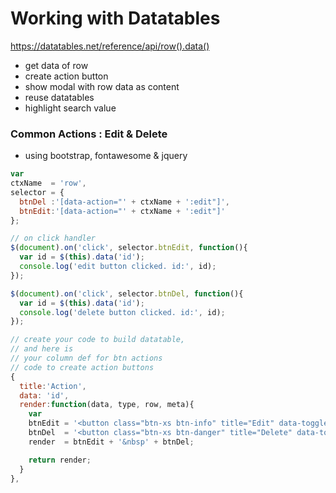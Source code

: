 # Working with Datatables

https://datatables.net/reference/api/row().data()

- get data of row
- create action button
- show modal with row data as content
- reuse datatables
- highlight search value


### Common Actions : Edit & Delete
- using bootstrap, fontawesome & jquery

```js
var 
ctxName  = 'row',
selector = {
  btnDel :'[data-action="' + ctxName + ':edit"]',
  btnEdit:'[data-action="' + ctxName + ':edit"]'
};

// on click handler
$(document).on('click', selector.btnEdit, function(){
  var id = $(this).data('id');
  console.log('edit button clicked. id:', id);
});

$(document).on('click', selector.btnDel, function(){
  var id = $(this).data('id');
  console.log('delete button clicked. id:', id);
});

// create your code to build datatable,
// and here is
// your column def for btn actions
// code to create action buttons
{
  title:'Action', 
  data: 'id', 
  render:function(data, type, row, meta){
    var
    btnEdit = '<button class="btn-xs btn-info" title="Edit" data-toggle="tooltip" data-trigger="hover" data-id="' + row.id + '" ' selector.btnEdit + '><i class="fa fa-edit"></i></button>',
    btnDel  = '<button class="btn-xs btn-danger" title="Delete" data-toggle="tooltip" data-trigger="hover" data-id="' + row.id + '" ' + selector.btnDel + '><i class="fa fa-times"></i></button>',
    render  = btnEdit + '&nbsp' + btnDel;

    return render;
  }
},
```